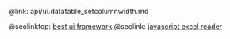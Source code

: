 @link: api/ui.datatable_setcolumnwidth.md

@seolinktop: [best ui framework](https://webix.com)
@seolink: [javascript excel reader](https://webix.com/widget/excel_viewer/)
